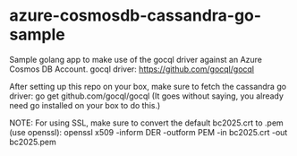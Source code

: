 # azure-cosmosdb-cassandra-go-sample

Sample golang app to make use of the gocql driver against an Azure Cosmos DB Account.
gocql driver: https://github.com/gocql/gocql

After setting up this repo on your box, make sure to fetch the cassandra go driver:
go get github.com/gocql/gocql
(It goes without saying, you already need go installed on your box to do this.)

NOTE: For using SSL, make sure to convert the default bc2025.crt to .pem (use openssl):
openssl x509 -inform DER -outform PEM -in bc2025.crt -out bc2025.pem
